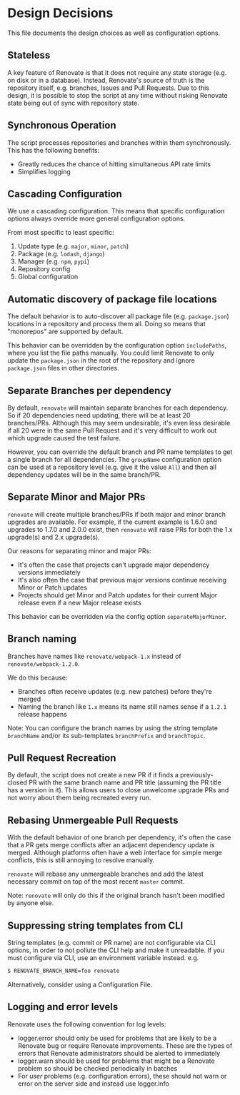 # Design Decisions

This file documents the design choices as well as configuration options.

## Stateless

A key feature of Renovate is that it does not require any state storage (e.g. on disk or in a database).
Instead, Renovate's source of truth is the repository itself, e.g. branches, Issues and Pull Requests.
Due to this design, it is possible to stop the script at any time without risking Renovate state being out of sync with repository state.

## Synchronous Operation

The script processes repositories and branches within them synchronously.
This has the following benefits:

- Greatly reduces the chance of hitting simultaneous API rate limits
- Simplifies logging

## Cascading Configuration

We use a cascading configuration.
This means that specific configuration options always override more general configuration options.

From most specific to least specific:

1. Update type (e.g. `major`, `minor`, `patch`)
1. Package (e.g. `lodash`, `django`)
1. Manager (e.g. `npm`, `pypi`)
1. Repository config
1. Global configuration

## Automatic discovery of package file locations

The default behavior is to auto-discover all package file (e.g. `package.json`) locations in a repository and process them all.
Doing so means that "monorepos" are supported by default.

This behavior can be overridden by the configuration option `includePaths`, where you list the file paths manually.
You could limit Renovate to only update the `package.json` in the root of the repository and ignore `package.json` files in other directories.

## Separate Branches per dependency

By default, `renovate` will maintain separate branches for each dependency.
So if 20 dependencies need updating, there will be at least 20 branches/PRs.
Although this may seem undesirable, it's even less desirable if all 20 were in the same Pull Request and it's very difficult to work out which upgrade caused the test failure.

However, you can override the default branch and PR name templates to get a single branch for all dependencies.
The `groupName` configuration option can be used at a repository level (e.g. give it the value `All`) and then all dependency updates will be in the same branch/PR.

## Separate Minor and Major PRs

`renovate` will create multiple branches/PRs if both major and minor branch upgrades are available.
For example, if the current example is 1.6.0 and upgrades to 1.7.0 and 2.0.0 exist, then `renovate` will raise PRs for both the 1.x upgrade(s) and 2.x upgrade(s).

Our reasons for separating minor and major PRs:

- It's often the case that projects can't upgrade major dependency versions immediately
- It's also often the case that previous major versions continue receiving Minor or Patch updates
- Projects should get Minor and Patch updates for their current Major release even if a new Major release exists

This behavior can be overridden via the config option `separateMajorMinor`.

## Branch naming

Branches have names like `renovate/webpack-1.x` instead of `renovate/webpack-1.2.0`.

We do this because:

- Branches often receive updates (e.g. new patches) before they're merged
- Naming the branch like `1.x` means its name still names sense if a `1.2.1` release happens

Note: You can configure the branch names by using the string template `branchName` and/or its sub-templates `branchPrefix` and `branchTopic`.

## Pull Request Recreation

By default, the script does not create a new PR if it finds a previously-closed PR with the same branch name and PR title (assuming the PR title has a version in it).
This allows users to close unwelcome upgrade PRs and not worry about them being recreated every run.

## Rebasing Unmergeable Pull Requests

With the default behavior of one branch per dependency, it's often the case that a PR gets merge conflicts after an adjacent dependency update is merged.
Although platforms often have a web interface for simple merge conflicts, this is still annoying to resolve manually.

`renovate` will rebase any unmergeable branches and add the latest necessary commit on top of the most recent `master` commit.

Note: `renovate` will only do this if the original branch hasn't been modified by anyone else.

## Suppressing string templates from CLI

String templates (e.g. commit or PR name) are not configurable via CLI options, in order to not pollute the CLI help and make it unreadable.
If you must configure via CLI, use an environment variable instead. e.g.

```sh
$ RENOVATE_BRANCH_NAME=foo renovate
```

Alternatively, consider using a Configuration File.

## Logging and error levels

Renovate uses the following convention for log levels:

- logger.error should only be used for problems that are likely to be a Renovate bug or require Renovate improvements. These are the types of errors that Renovate administrators should be alerted to immediately
- logger.warn should be used for problems that might be a Renovate problem so should be checked periodically in batches
- For _user_ problems (e.g. configuration errors), these should not warn or error on the server side and instead use logger.info
